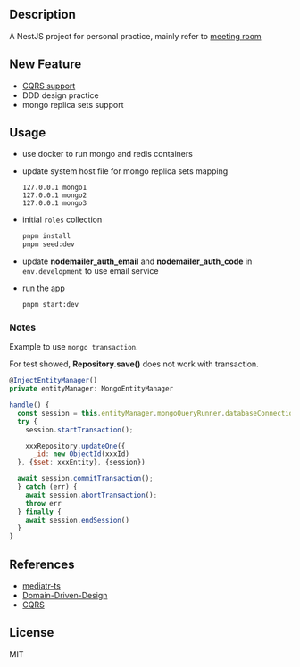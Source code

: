 ## Description
A NestJS project for personal practice, mainly refer to  [meeting room](https://github.com/QuarkGluonPlasma/nestjs-course-code/tree/main/meeting_room_booking_system_backend?mode=light)
## New Feature
- [CQRS support](/libs//mediator/src/mediator.service.ts)
- DDD design practice
- mongo replica sets support

## Usage
- use docker to run mongo and redis containers
- update system host file for mongo replica sets mapping

  ```
  127.0.0.1 mongo1
  127.0.0.1 mongo2
  127.0.0.1 mongo3
  ```

- initial `roles` collection

  ```bash
  pnpm install
  pnpm seed:dev
  ```
- update **nodemailer_auth_email** and **nodemailer_auth_code** in `env.development` to use email service
- run the app

  ```bash
  pnpm start:dev
  ```
### Notes
  Example to use `mongo transaction`.

  For test showed, **Repository.save()** does not work with transaction. 
   
  ```js
  @InjectEntityManager()
  private entityManager: MongoEntityManager

  handle() {
    const session = this.entityManager.mongoQueryRunner.databaseConnection.startSession();
    try {
      session.startTransaction();

      xxxRepository.updateOne({
        _id: new ObjectId(xxxId)
    }, {$set: xxxEntity}, {session})

    await session.commitTransaction();
    } catch (err) {
      await session.abortTransaction();
      throw err
    } finally {
      await session.endSession()
    }
  }
  ```

## References
- [mediatr-ts](https://github.com/m4ss1m0g/mediatr-ts)
- [Domain-Driven-Design](https://khalilstemmler.com/articles/categories/domain-driven-design)
- [CQRS](https://blog.christian-schou.dk/how-to-implement-cqrs-with-mediatr-in-asp-net/)
## License
MIT